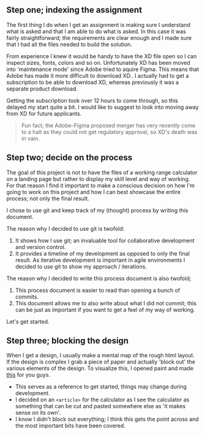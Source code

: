 ## Step one; indexing the assignment

The first thing I do when I get an assignment is making sure I understand what is asked and that I am able to do what is asked. In this case it was fairly straightforward; the requirements are clear enough and I made sure that I had all the files needed to build the solution.

From experience I knew it would be handy to have the XD file open so I can inspect sizes, fonts, colors and so on. Unfortunately XD has been moved into 'maintenance mode' since Adobe tried to aquire Figma. This means that Adobe has made it more difficult to download XD.. I actually had to get a subscription to be able to download XD, whereas previously it was a separate product download.

Getting the subscription took over 12 hours to come through, so this delayed my start quite a bit. I would like to suggest to look into moving away from XD for future applicants.

> Fun fact; the Adobe-Figma proposed merger has very recently come to a halt as they could not get regulatory approval, so XD's death was in vain.

## Step two; decide on the process

The goal of this project is not to have the files of a working range calculator on a landing page but rather to display my skill level and way of working. For that reason I find it important to make a conscious decision on how I'm going to work on this project and how I can best showcase the entire process; not only the final result.

I chose to use git and keep track of my (thought) process by writing this document.

The reason why I decided to use git is twofold:

1. It shows how I use git; an invaluable tool for collaborative development and version control.
2. It provides a timeline of my development as opposed to only the final result. As iterative development is important in agile environments I decided to use git to show my approach / iterations.

The reason why I decided to write this process document is also twofold;

1. This process document is easier to read than opening a bunch of commits.
2. This document allows me to also write about what I did _not_ commit; this can be just as important if you want to get a feel of my way of working.

Let's get started.

## Step three; blocking the design

When I get a design, I usually make a mental map of the rough html layout. If the design is complex I grab a piece of paper and actually 'block out' the various elements of the design. To visualize this, I opened paint and made [this](/designs/landing-example-boxed.jpg) for you guys.

-   This serves as a reference to get started, things may change during development.
-   I decided on an `<article>` for the calculator as I see the calculator as something that can be cut and pasted somewhere else as 'it makes sense on its own'.
-   I know I didn't block out everything; I think this gets the point across and the most important bits have been covered.
